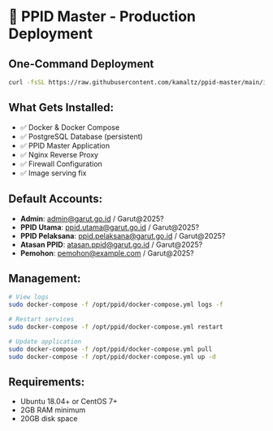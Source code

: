 # 🚀 PPID Master - Production Deployment

## One-Command Deployment

```bash
curl -fsSL https://raw.githubusercontent.com/kamaltz/ppid-master/main/install-ppid.sh | bash
```

## What Gets Installed:
- ✅ Docker & Docker Compose
- ✅ PostgreSQL Database (persistent)
- ✅ PPID Master Application
- ✅ Nginx Reverse Proxy
- ✅ Firewall Configuration
- ✅ Image serving fix

## Default Accounts:
- **Admin**: admin@garut.go.id / Garut@2025?
- **PPID Utama**: ppid.utama@garut.go.id / Garut@2025?
- **PPID Pelaksana**: ppid.pelaksana@garut.go.id / Garut@2025?
- **Atasan PPID**: atasan.ppid@garut.go.id / Garut@2025?
- **Pemohon**: pemohon@example.com / Garut@2025?

## Management:
```bash
# View logs
sudo docker-compose -f /opt/ppid/docker-compose.yml logs -f

# Restart services
sudo docker-compose -f /opt/ppid/docker-compose.yml restart

# Update application
sudo docker-compose -f /opt/ppid/docker-compose.yml pull
sudo docker-compose -f /opt/ppid/docker-compose.yml up -d
```

## Requirements:
- Ubuntu 18.04+ or CentOS 7+
- 2GB RAM minimum
- 20GB disk space